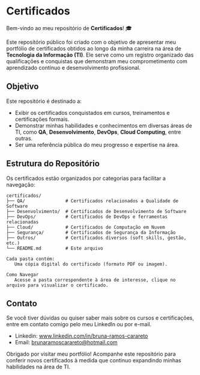 # Certificados
Bem-vindo ao meu repositório de **Certificados**! 🎓

Este repositório público foi criado com o objetivo de apresentar meu portfólio de certificados obtidos ao longo da minha carreira na área de **Tecnologia da Informação (TI)**. 
Ele serve como um registro organizado das qualificações e conquistas que demonstram meu comprometimento com aprendizado contínuo e desenvolvimento profissional.

## Objetivo
Este repositório é destinado a:
- Exibir os certificados conquistados em cursos, treinamentos e certificações formais.
- Demonstrar minhas habilidades e conhecimentos em diversas áreas de TI, como **QA**, **Desenvolvimento**, **DevOps**, **Cloud Computing**, entre outras.
- Ser uma referência pública do meu progresso e expertise na área.

## Estrutura do Repositório
Os certificados estão organizados por categorias para facilitar a navegação:

```plaintext
certificados/
├── QA/               # Certificados relacionados a Qualidade de Software
├── Desenvolvimento/  # Certificados de Desenvolvimento de Software
├── DevOps/           # Certificados de DevOps e ferramentas relacionadas
├── Cloud/            # Certificados de Computação em Nuvem
├── Segurança/        # Certificados de Segurança da Informação
├── Outros/           # Certificados diversos (soft skills, gestão, etc.)
└── README.md         # Este arquivo

Cada pasta contém:
   Uma cópia digital do certificado (formato PDF ou imagem).

Como Navegar
   Acesse a pasta correspondente à área de interesse, clique no arquivo para visualizar o certificado.
```

## Contato
Se você tiver dúvidas ou quiser saber mais sobre os cursos e certificações, entre em contato comigo pelo meu LinkedIn ou por e-mail.
  - Linkedin: www.linkedin.com/in/bruna-ramos-carareto
  - Email: brunaramoscarareto@hotmail.com

Obrigado por visitar meu portfólio!
Acompanhe este repositório para conferir novos certificados à medida que continuo expandindo minhas habilidades na área de TI.
